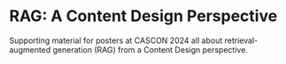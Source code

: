 # RAG: A Content Design Perspective
Supporting material for posters at CASCON 2024 all about retrieval-augmented generation (RAG) from a Content Design perspective.
